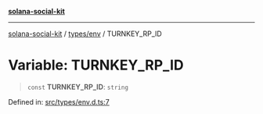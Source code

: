 [**solana-social-kit**](../../../README.md)

***

[solana-social-kit](../../../README.md) / [types/env](../README.md) / TURNKEY\_RP\_ID

# Variable: TURNKEY\_RP\_ID

> `const` **TURNKEY\_RP\_ID**: `string`

Defined in: [src/types/env.d.ts:7](https://github.com/SendArcade/solana-social-starter/blob/03568260ca96ed63f77049843c721de1cb011893/src/types/env.d.ts#L7)
